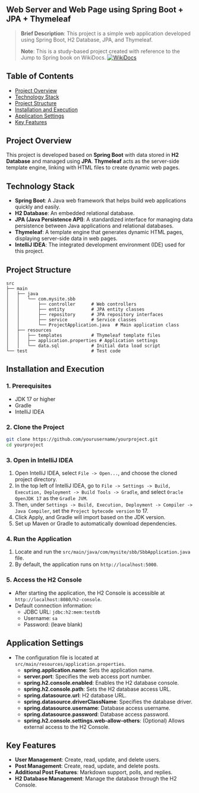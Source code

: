 ## Web Server and Web Page using Spring Boot + JPA + Thymeleaf

> **Brief Description**: This project is a simple web application developed using Spring Boot, H2 Database, JPA, and Thymeleaf.
> 
> **Note**: This is a study-based project created with reference to the Jump to Spring book on WikiDocs. [![WikiDocs](https://img.shields.io/badge/My_Website-Visit-blue?style=for-the-badge&logo=google-chrome&logoColor=white)](https://wikidocs.net/book/7601)

## Table of Contents
- [Project Overview](#project-overview)
- [Technology Stack](#technology-stack)
- [Project Structure](#project-structure)
- [Installation and Execution](#installation-and-execution)
- [Application Settings](#application-settings)
- [Key Features](#key-features)

## Project Overview

This project is developed based on **Spring Boot** with data stored in **H2 Database** and managed using **JPA**. **Thymeleaf** acts as the server-side template engine, linking with HTML files to create dynamic web pages.

## Technology Stack

- **Spring Boot**: A Java web framework that helps build web applications quickly and easily.
- **H2 Database**: An embedded relational database.
- **JPA (Java Persistence API)**: A standardized interface for managing data persistence between Java applications and relational databases.
- **Thymeleaf**: A template engine that generates dynamic HTML pages, displaying server-side data in web pages.
- **IntelliJ IDEA**: The integrated development environment (IDE) used for this project.

## Project Structure

```plaintext
src
├── main
│   ├── java
│   │   └── com.mysite.sbb
│   │       ├── controller      # Web controllers
│   │       ├── entity          # JPA entity classes
│   │       ├── repository      # JPA repository interfaces
│   │       ├── service         # Service classes
│   │       └── ProjectApplication.java  # Main application class
│   ├── resources
│   │   ├── templates           # Thymeleaf template files
│   │   ├── application.properties # Application settings
│   │   └── data.sql            # Initial data load script
└── test                        # Test code
```

## Installation and Execution

### 1. Prerequisites
- JDK 17 or higher
- Gradle
- IntelliJ IDEA

### 2. Clone the Project

```bash
git clone https://github.com/yourusername/yourproject.git
cd yourproject
```

### 3. Open in IntelliJ IDEA

1. Open IntelliJ IDEA, select `File -> Open...`, and choose the cloned project directory.
2. In the top left of IntelliJ IDEA, go to `File -> Settings -> Build, Execution, Deployment -> Build Tools -> Gradle`, and select `Oracle OpenJDK 17` as the `Gradle JVM`.
3. Then, under `Settings -> Build, Execution, Deployment -> Compiler -> Java Compiler`, set the `Project bytecode version` to 17.
4. Click Apply, and Gradle will import based on the JDK version.
5. Set up Maven or Gradle to automatically download dependencies.

### 4. Run the Application

1. Locate and run the `src/main/java/com/mysite/sbb/SbbApplication.java` file.
2. By default, the application runs on `http://localhost:5000`.

### 5. Access the H2 Console

- After starting the application, the H2 Console is accessible at `http://localhost:8080/h2-console`.
- Default connection information:
  - JDBC URL: `jdbc:h2:mem:testdb`
  - Username: `sa`
  - Password: (leave blank)

## Application Settings

- The configuration file is located at `src/main/resources/application.properties`.
  - **spring.application.name**: Sets the application name.
  - **server.port**: Specifies the web access port number.
  - **spring.h2.console.enabled**: Enables the H2 database console.
  - **spring.h2.console.path**: Sets the H2 database access URL.
  - **spring.datasource.url**: H2 database URL.
  - **spring.datasource.driverClassName**: Specifies the database driver.
  - **spring.datasource.username**: Database access username.
  - **spring.datasource.password**: Database access password.
  - **spring.h2.console.settings.web-allow-others**: (Optional) Allows external access to the H2 Console.

## Key Features

- **User Management**: Create, read, update, and delete users.
- **Post Management**: Create, read, update, and delete posts.
- **Additional Post Features**: Markdown support, polls, and replies.
- **H2 Database Management**: Manage the database through the H2 Console.
